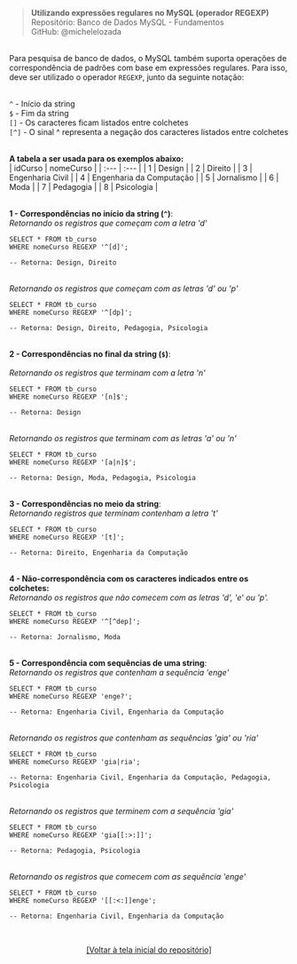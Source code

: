 > **Utilizando expressões regulares no MySQL (operador REGEXP)**  
> Repositório: Banco de Dados MySQL - Fundamentos  
> GitHub: @michelelozada
&nbsp;
     
&nbsp;  
Para pesquisa de banco de dados, o MySQL também suporta operações de correspondência de padrões com base em expressões
regulares. Para isso, deve ser utilizado o operador `REGEXP`, junto da seguinte notação:
&nbsp;
     
&nbsp;   
`^` - Início da string  
`$` - Fim da string  
`[]` - Os caracteres ficam listados entre colchetes   
`[^]` -	O sinal ^ representa a negação dos caracteres listados entre colchetes  
&nbsp;
&nbsp;  

**A tabela a ser usada para os exemplos abaixo:**  
| idCurso | nomeCurso                |
| :---    | :---                     | 
| 1	      | Design                   |
| 2	      | Direito                  |
| 3	      | Engenharia Civil         |
| 4	      | Engenharia da Computação |
| 5	      | Jornalismo               |
| 6	      | Moda                     |
| 7	      | Pedagogia                |
| 8	      | Psicologia               | 

&nbsp;
&nbsp;  
**1 - Correspondências no início da string (`^`)**:
&nbsp;
&nbsp;  
*Retornando os registros que começam com a letra 'd'*
```mysql
SELECT * FROM tb_curso 
WHERE nomeCurso REGEXP '^[d]';

-- Retorna: Design, Direito
```
&nbsp;
&nbsp;  
*Retornando os registros que começam com as letras 'd' ou 'p'*
```mysql
SELECT * FROM tb_curso 
WHERE nomeCurso REGEXP '^[dp]';

-- Retorna: Design, Direito, Pedagogia, Psicologia
```
&nbsp;
&nbsp;  
**2 - Correspondências no final da string (`$`)**:  
&nbsp;
&nbsp;  
*Retornando os registros que terminam com a letra 'n'*
```mysql
SELECT * FROM tb_curso 
WHERE nomeCurso REGEXP '[n]$';

-- Retorna: Design
```
&nbsp;
&nbsp;  
*Retornando os registros que terminam com as letras 'a' ou 'n'*
```mysql
SELECT * FROM tb_curso 
WHERE nomeCurso REGEXP '[a|n]$';

-- Retorna: Design, Moda, Pedagogia, Psicologia
```
&nbsp;
&nbsp;  
**3 - Correspondências no  meio da string**:
&nbsp;
&nbsp;  
*Retornando registros que terminam contenham a letra 't'*
```mysql
SELECT * FROM tb_curso 
WHERE nomeCurso REGEXP '[t]';

-- Retorna: Direito, Engenharia da Computação
```
&nbsp;
&nbsp;  
**4 - Não-correspondência com os caracteres indicados entre os colchetes:**
&nbsp;
&nbsp;  
*Retornando os registros que não comecem com as letras 'd', 'e' ou 'p'.*
```mysql
SELECT * FROM tb_curso 
WHERE nomeCurso REGEXP '^[^dep]';

-- Retorna: Jornalismo, Moda
```
&nbsp;
&nbsp;  
**5 - Correspondência com sequências de uma string**:
&nbsp;
&nbsp;  
*Retornando os registros que contenham a sequência 'enge'*
```mysql
SELECT * FROM tb_curso 
WHERE nomeCurso REGEXP 'enge?';

-- Retorna: Engenharia Civil, Engenharia da Computação
```
&nbsp;
&nbsp;  
*Retornando os registros que contenham as sequências 'gia' ou 'ria'*
```mysql
SELECT * FROM tb_curso 
WHERE nomeCurso REGEXP 'gia|ria';

-- Retorna: Engenharia Civil, Engenharia da Computação, Pedagogia, Psicologia
```
&nbsp;
&nbsp;  
*Retornando os registros que terminem com a sequência 'gia'*
```mysql
SELECT * FROM tb_curso 
WHERE nomeCurso REGEXP 'gia[[:>:]]';

-- Retorna: Pedagogia, Psicologia
```
&nbsp;
&nbsp;  
*Retornando os registros que comecem com as sequência 'enge'*
```mysql
SELECT * FROM tb_curso 
WHERE nomeCurso REGEXP '[[:<:]]enge'; 

-- Retorna: Engenharia Civil, Engenharia da Computação
```

&nbsp;

<div align="center">
<a href="https://github.com/michelelozada/MySQL-Study-Notes">[Voltar à tela inicial do repositório]</a>
</div>